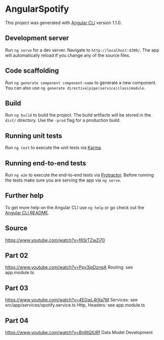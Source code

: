 # AngularSpotify

This project was generated with [Angular CLI](https://github.com/angular/angular-cli) version 1.1.0.

## Development server

Run `ng serve` for a dev server. Navigate to `http://localhost:4200/`. The app will automatically reload if you change any of the source files.

## Code scaffolding

Run `ng generate component component-name` to generate a new component. You can also use `ng generate directive|pipe|service|class|module`.

## Build

Run `ng build` to build the project. The build artifacts will be stored in the `dist/` directory. Use the `-prod` flag for a production build.

## Running unit tests

Run `ng test` to execute the unit tests via [Karma](https://karma-runner.github.io).

## Running end-to-end tests

Run `ng e2e` to execute the end-to-end tests via [Protractor](http://www.protractortest.org/).
Before running the tests make sure you are serving the app via `ng serve`.

## Further help

To get more help on the Angular CLI use `ng help` or go check out the [Angular CLI README](https://github.com/angular/angular-cli/blob/master/README.md).

## Source
https://www.youtube.com/watch?v=f6SrTZwZi70

## Part 02
https://www.youtube.com/watch?v=Ppy3ipDzngA
Routing: see app.module.ts 

## Part 03
https://www.youtube.com/watch?v=4EGwL4tXa7M
Services: see src/app/services/spotify.service.ts
Http, Headers: see app.module.ts 

## Part 04
https://www.youtube.com/watch?v=Bn6tQlURf
Data Model Development